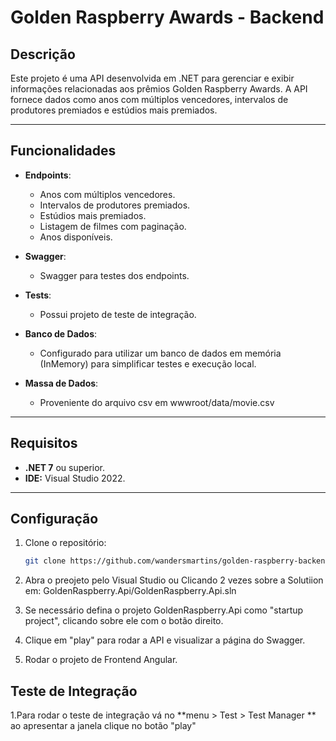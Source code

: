 # Golden Raspberry Awards - Backend

## Descrição

Este projeto é uma API desenvolvida em .NET para gerenciar e exibir informações relacionadas aos prêmios Golden Raspberry Awards. A API fornece dados como anos com múltiplos vencedores, intervalos de produtores premiados e estúdios mais premiados.

---

## Funcionalidades

- **Endpoints**:
  - Anos com múltiplos vencedores.
  - Intervalos de produtores premiados.
  - Estúdios mais premiados.
  - Listagem de filmes com paginação.
  - Anos disponíveis.

- **Swagger**:
  - Swagger para testes dos endpoints.

- **Tests**:
  - Possui projeto de teste de integração.

- **Banco de Dados**:
  - Configurado para utilizar um banco de dados em memória (InMemory) para simplificar testes e execução local.

- **Massa de Dados**:
  - Proveniente do arquivo csv em wwwroot/data/movie.csv

---

## Requisitos

- **.NET 7** ou superior.
- **IDE:** Visual Studio 2022.

---

## Configuração

1. Clone o repositório:

   ```bash
   git clone https://github.com/wandersmartins/golden-raspberry-backend.git

2. Abra o preojeto pelo Visual Studio ou Clicando 2 vezes sobre a Solutiion em: GoldenRaspberry.Api/GoldenRaspberry.Api.sln

3. Se necessário defina o projeto GoldenRaspberry.Api como "startup project", clicando sobre ele com o botão direito.

4. Clique em "play" para rodar a API e visualizar a página do Swagger.

5. Rodar o projeto de Frontend Angular.

## Teste de Integração

1.Para rodar o teste de integração vá no **menu > Test > Test Manager ** ao apresentar a janela clique no botão "play"